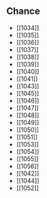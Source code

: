 ## Chance
- [[1034]]
- [[1035]]
- [[1036]]
- [[1037]]
- [[1038]]
- [[1039]]
- [[1040]]
- [[1041]]
- [[1043]]
- [[1045]]
- [[1046]]
- [[1047]]
- [[1048]]
- [[1049]]
- [[1050]]
- [[1051]]
- [[1053]]
- [[1054]]
- [[1055]]
- [[1056]]
- [[1042]]
- [[1044]]
- [[1052]]
